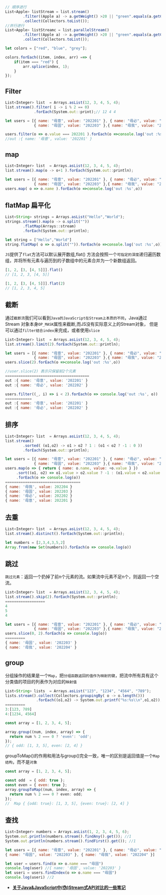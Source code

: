 ```jsx
// 顺序进行
List<Apple> listStream = list.stream()
        .filter((Apple a) -> a.getWeight() >20 || "green".equals(a.getColor()))
        .collect(Collectors.toList());
//并行进行
List<Apple> listStreamc = list.parallelStream()
        .filter((Apple a) -> a.getWeight() >20 || "green".equals(a.getColor()))
        .collect(Collectors.toList());
```

```jsx
let colors = ["red", "blue", "grey"];

colors.forEach((item, index, arr) ==> {
    if(item === "red") {
        arr.splice(index, 1);
    }
});
```

## Filter

```jsx
List<Integer> list  = Arrays.asList(12, 3, 4, 5, 4);
list.stream().filter( i -> i % 2 == 0)
             .forEach(System.out::print);// 12 4 4
```

```jsx
let users = [{ name: "毋意", value: "202201" }, { name: "毋必", value: "202202" }, 
             { name: "毋固", value: "202203" },{ name: "毋我", value: "202204" }]

users.filter(o => o.value === 202201 ).forEach(o =>console.log('out :%s',o))
//out :{ name: '毋意', value: '202201' }
```

## map

```jsx
List<Integer> list  = Arrays.asList(12, 3, 4, 5, 4);
list.stream().map(o -> o+1 ).forEach(System.out::println);
```

```jsx
let users = [{ name: "毋意", value: "202201" }, { name: "毋必", value: "202202" }, 
             { name: "毋固", value: "202203" },{ name: "毋我", value: "202204" }]             
users.map( o => o.name ).forEach(o =>console.log('out :%s',o))
```

## ****flatMap 扁平化****

```jsx
List<String> strings = Arrays.asList("Hello","World");
strings.stream().map(o -> o.split(""))
        .flatMap(Arrays::stream)
        .forEach(System.out::println);
```

```jsx
let string = ["Hello","World"]
string.flatMap( o => o.split("")).forEach(o =>console.log('out :%s',o))
```

`JS`提供了`flat`方法可以默认展开数组,flat() 方法会按照一个`可指定的深度`递归遍历数组，并将所有元素与遍历到的子数组中的元素合并为一个新数组返回。

```jsx
[1, 2, [3, [4, 5]]].flat()
// [1, 2, 3, [4, 5]]

[1, 2, [3, [4, 5]]].flat(2)
// [1, 2, 3, 4, 5]
```

## 截断

通过`截断流`我们可以看到`Java的JavaScript在Stream上本质的不同`，Java通过Stream 对象本身`OP_MASK`属性来截断,而JS没有实际意义上的Stream对象， 但是可以通过`filter结合index`来完成，或者使用`slice`

```jsx
List<Integer> list  = Arrays.asList(12, 3, 4, 5, 4);
list.stream().limit(2).forEach(System.out::println);
```

```jsx
let users = [{ name: "毋意", value: "202201" }, { name: "毋必", value: "202202" }, 
             { name: "毋固", value: "202203" },{ name: "毋我", value: "202204" }]   
users.slice(2).forEach(o =>console.log('out :%s',o))

//user.slice(2) 表示只保留前2个元素
======================================
out :{ name: '毋意', value: '202201' }
out :{ name: '毋必', value: '202202' }

users.filter((_, i) => i < 2).forEach(o => console.log('out :%s', o))
============
out :{ name: '毋意', value: '202201' }
out :{ name: '毋必', value: '202202' }
```

## 排序

```jsx
List<Integer> list  = Arrays.asList(12, 3, 4, 5, 4);
list.stream()
        .sorted( (o1,o2) -> o1 > o2 ? 1 : (o1 < o2 ? -1 : 0 ))
        .forEach(System.out::println);
```

```jsx
let users = [{ name: "毋意", value: "202201" }, { name: "毋必", value: "202202" }, 
             { name: "毋固", value: "202203" },{ name: "毋我", value: "202204" }]  
users.map(o => { return { name: o.name, value: +o.value } })
     .sort((o1, o2) => o1.value > o2.value ? -1 : (o1.value < o2.value ? 1 : 0))
     .forEach(o => console.log(o))
==================================
{ name: '毋我', value: 202204 }
{ name: '毋固', value: 202203 }
{ name: '毋必', value: 202202 }
{ name: '毋意', value: 202201 }
```

## 去重

```jsx
List<Integer> list  = Arrays.asList(12, 3, 4, 5, 4);
list.stream().distinct().forEach(System.out::println);
```

```jsx
let numbers = [2,3,4,3,5,2]
Array.from(new Set(numbers)).forEach(o => console.log(o))
```

## 跳过

`跳过元素`：返回一个扔掉了前n个元素的流。如果流中元素不足n个，则返回一个空流。

```jsx
List<Integer> list  = Arrays.asList(12, 3, 4, 5, 4);
list.stream().skip(2).forEach(System.out::println);
==================
4
5
4
```

```jsx
let users = [{ name: "毋意", value: "202201" }, { name: "毋必", value: "202202" }, 
             { name: "毋固", value: "202203" },{ name: "毋我", value: "202204" }] 
users.slice(0, 2).forEach(o => console.log(o))             
=========
{ name: '毋固', value: '202203' }
{ name: '毋我', value: '202204' }
```

## group

分组操作的结果是一个`Map`，把`分组函数返回的值作为映射的键`，把流中所有具有这个分类值的项目的列表作为对应的`映射值`

```jsx
List<String> lists  = Arrays.asList("123", "1234", "4564", "789");
lists.stream().collect(Collectors.groupingBy( o -> o.length()))
              .forEach((o1,o2) -> System.out.printf("%s:%s\\n",o1,o2));
=========
3:[123, 789]
4:[1234, 4564]
```

```jsx
const array = [1, 2, 3, 4, 5];

array.group((num, index, array) => {
  return num % 2 === 0 ? 'even': 'odd';
});
// { odd: [1, 3, 5], even: [2, 4] }
```

groupToMap()的作用和用法与group()完全一致，唯一的区别是返回值是一个`Map 结构`，而不是`对象`

```jsx
const array = [1, 2, 3, 4, 5];

const odd  = { odd: true };
const even = { even: true };
array.groupToMap((num, index, array) => {
  return num % 2 === 0 ? even: odd;
});
//  Map { {odd: true}: [1, 3, 5], {even: true}: [2, 4] }
```

## 查找

```jsx
List<Integer> numbers = Arrays.asList(1, 2, 3, 4, 5, 6);
System.out.println(numbers.stream().findAny().get()); //1
System.out.println(numbers.stream().findFirst().get()); //1
```

```jsx
let users = [{ name: "毋意", value: "202201" }, { name: "毋必", value: "202202" },
{ name: "毋固", value: "202203" }, { name: "毋我", value: "202204" }]

let user = users.find(o => o.name === "毋固")
console.log(user) //{ name: '毋固', value: '202203' }
let useri = users.findIndex(o => o.name === "毋固")
console.log(useri) //2
```

- ****[关于Java&JavaScript中(伪)Stream式API对比的一些笔记](https://bbs.huaweicloud.com/blogs/364943)****